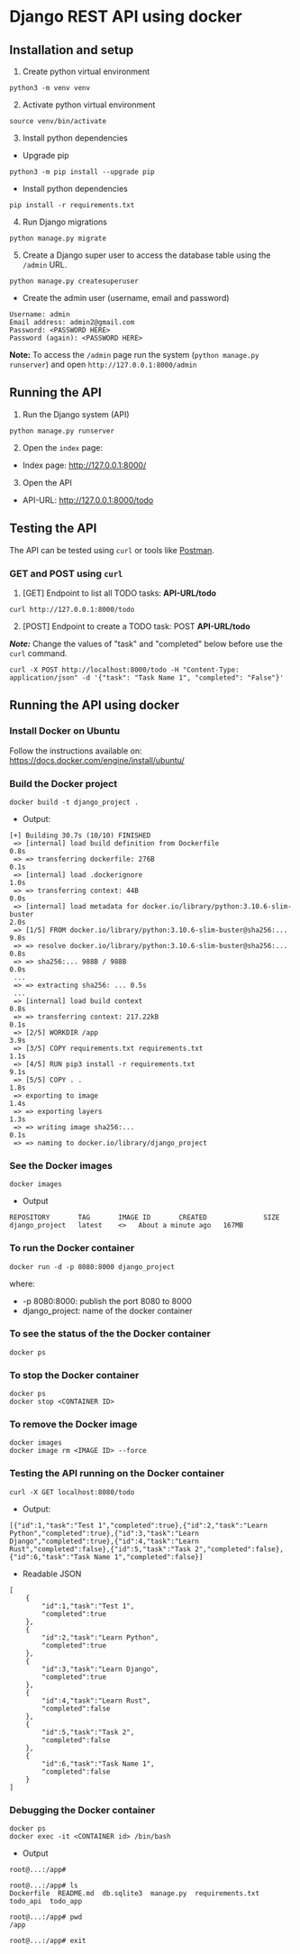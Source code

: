 # Django REST API using docker

## Installation and setup

1) Create python virtual environment

```
python3 -m venv venv
```

2) Activate python virtual environment

```
source venv/bin/activate
```

3) Install python dependencies

* Upgrade pip

```
python3 -m pip install --upgrade pip
```

* Install python dependencies 
```
pip install -r requirements.txt
```

4) Run Django migrations

```
python manage.py migrate
```

5) Create a Django super user to access the database table using the ```/admin``` URL.

```
python manage.py createsuperuser
```

* Create the admin user (username, email and password)

```
Username: admin 
Email address: admin2@gmail.com
Password: <PASSWORD HERE>
Password (again): <PASSWORD HERE>
```

**Note:** To access the ```/admin``` page run the system (```python manage.py runserver```) and open ```http://127.0.0.1:8000/admin```

## Running the API

1) Run the Django system (API)

```
python manage.py runserver
```
2) Open the ```index``` page: 

* Index page: http://127.0.0.1:8000/

3) Open the API

* API-URL: http://127.0.0.1:8000/todo

## Testing the API

The API can be tested using ```curl``` or tools like [Postman](https://www.postman.com/).

### GET and POST using ```curl```

1) [GET] Endpoint to list all TODO tasks: **API-URL/todo**

```
curl http://127.0.0.1:8000/todo
```

2) [POST] Endpoint to create a TODO task: POST **API-URL/todo**

***Note:*** Change the values of "task" and "completed" below before use the ```curl``` command.

```
curl -X POST http://localhost:8000/todo -H "Content-Type: application/json" -d '{"task": "Task Name 1", "completed": "False"}'
```

## Running the API using docker

### Install Docker on Ubuntu

Follow the instructions available on: https://docs.docker.com/engine/install/ubuntu/

### Build the Docker project

```
docker build -t django_project .
```

* Output:

```
[+] Building 30.7s (10/10) FINISHED                                                                                                                                                                                            
 => [internal] load build definition from Dockerfile                                                                                                                                                                      0.8s
 => => transferring dockerfile: 276B                                                                                                                                                                                      0.1s
 => [internal] load .dockerignore                                                                                                                                                                                         1.0s
 => => transferring context: 44B                                                                                                                                                                                          0.0s
 => [internal] load metadata for docker.io/library/python:3.10.6-slim-buster                                                                                                                                              2.0s
 => [1/5] FROM docker.io/library/python:3.10.6-slim-buster@sha256:...                                                                                        9.8s
 => => resolve docker.io/library/python:3.10.6-slim-buster@sha256:...                                                                                        0.8s
 => => sha256:... 988B / 988B                                                                                                                                0.0s
 ...
 => => extracting sha256: ... 0.5s
 ...
 => [internal] load build context                                                                                                                                                                                         0.8s
 => => transferring context: 217.22kB                                                                                                                                                                                     0.1s
 => [2/5] WORKDIR /app                                                                                                                                                                                                    3.9s
 => [3/5] COPY requirements.txt requirements.txt                                                                                                                                                                          1.1s
 => [4/5] RUN pip3 install -r requirements.txt                                                                                                                                                                            9.1s
 => [5/5] COPY . .                                                                                                                                                                                                        1.8s 
 => exporting to image                                                                                                                                                                                                    1.4s 
 => => exporting layers                                                                                                                                                                                                   1.3s 
 => => writing image sha256:...                                                                                                                              0.1s 
 => => naming to docker.io/library/django_project             
```

### See the Docker images

```
docker images
```

* Output

```
REPOSITORY       TAG       IMAGE ID       CREATED              SIZE
django_project   latest    <>   About a minute ago   167MB
```

### To run the Docker container

```
docker run -d -p 8080:8000 django_project
```

where:

* -p 8080:8000: publish the port 8080 to 8000
* django_project: name of the docker container

### To see the status of the the Docker container

```
docker ps
```

### To stop the Docker container

```
docker ps
docker stop <CONTAINER ID>
```

### To remove the Docker image

```
docker images
docker image rm <IMAGE ID> --force
```

### Testing the API running on the Docker container

```
curl -X GET localhost:8080/todo
```

* Output:

``` 
[{"id":1,"task":"Test 1","completed":true},{"id":2,"task":"Learn Python","completed":true},{"id":3,"task":"Learn Django","completed":true},{"id":4,"task":"Learn Rust","completed":false},{"id":5,"task":"Task 2","completed":false},{"id":6,"task":"Task Name 1","completed":false}] 
```

* Readable JSON
```
[
    {
        "id":1,"task":"Test 1",
        "completed":true
    },
    {
        "id":2,"task":"Learn Python",
        "completed":true
    },
    {
        "id":3,"task":"Learn Django",
        "completed":true
    },
    {
        "id":4,"task":"Learn Rust",
        "completed":false
    },
    {
        "id":5,"task":"Task 2",
        "completed":false
    },
    {
        "id":6,"task":"Task Name 1",
        "completed":false
    }
]
```

### Debugging the Docker container

```
docker ps
docker exec -it <CONTAINER id> /bin/bash
```

* Output

```
root@...:/app#

root@...:/app# ls
Dockerfile  README.md  db.sqlite3  manage.py  requirements.txt  todo_api  todo_app

root@...:/app# pwd
/app

root@...:/app# exit
```
